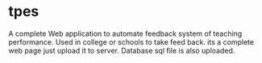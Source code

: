 # tpes
A complete Web application to automate feedback system of teaching performance.
Used in college or schools to take feed back.
its a complete web page just upload it to server.
Database sql file is also uploaded.
